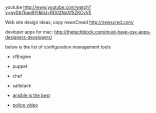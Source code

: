 youtube
http://www.youtube.com/watch?v=qyDb7bag9YI&list=RD02NoXf5ZKCvVE

Web site design ideas,
copy newsCreed http://newscred.com/


devloper apps for mac:
http://thetechblock.com/must-have-osx-apps-designers-developers/


below is the list of configuration management tools
- cfEngine
- puppet
- chef
- saltstack
- [ansible is the best](http://devo.ps/blog/2013/07/03/ansible-simply-kicks-ass.html)

- [police video](http://www.youtube.com/watch?v=6wXkI4t7nuc)
